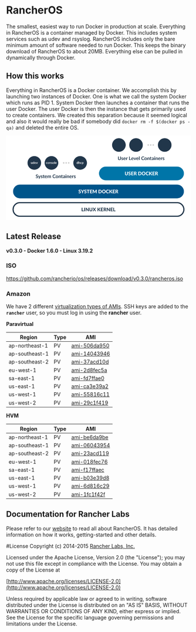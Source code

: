 # RancherOS

The smallest, easiest way to run Docker in production at scale.  Everything in RancherOS is a container managed by Docker.  This includes system services such as udev and rsyslog.  RancherOS includes only the bare minimum amount of software needed to run Docker.  This keeps the binary download of RancherOS to about 20MB.  Everything else can be pulled in dynamically through Docker.

## How this works

Everything in RancherOS is a Docker container.  We accomplish this by launching two instances of
Docker.  One is what we call the system Docker which runs as PID 1.  System Docker then launches
a container that runs the user Docker.  The user Docker is then the instance that gets primarily
used to create containers.  We created this separation because it seemed logical and also
it would really be bad if somebody did `docker rm -f $(docker ps -qa)` and deleted the entire OS.

![How it works](docs/rancheros.png "How it works")


## Latest Release

**v0.3.0 - Docker 1.6.0 - Linux 3.19.2**

### ISO

https://github.com/rancherio/os/releases/download/v0.3.0/rancheros.iso

### Amazon

We have 2 different [virtualization types of AMIs](http://docs.aws.amazon.com/AWSEC2/latest/UserGuide/virtualization_types.html). SSH keys are added to the **`rancher`** user, so you must log in using the **rancher** user.

**Paravirtual**

Region | Type | AMI |
-------|------|------
ap-northeast-1 | PV |  [ami-506da950](https://console.aws.amazon.com/ec2/home?region=ap-northeast-1#launchInstanceWizard:ami=ami-506da950)
ap-southeast-1 | PV |  [ami-14043946](https://console.aws.amazon.com/ec2/home?region=ap-southeast-1#launchInstanceWizard:ami=ami-14043946)
ap-southeast-2 | PV |  [ami-37acd10d](https://console.aws.amazon.com/ec2/home?region=ap-southeast-2#launchInstanceWizard:ami=ami-37acd10d)
eu-west-1 | PV |  [ami-2d8fec5a](https://console.aws.amazon.com/ec2/home?region=eu-west-1#launchInstanceWizard:ami=ami-2d8fec5a)
sa-east-1 | PV |  [ami-fd7ffae0](https://console.aws.amazon.com/ec2/home?region=sa-east-1#launchInstanceWizard:ami=ami-fd7ffae0)
us-east-1 | PV |  [ami-ca3e39a2](https://console.aws.amazon.com/ec2/home?region=us-east-1#launchInstanceWizard:ami=ami-ca3e39a2)
us-west-1 | PV |  [ami-55816c11](https://console.aws.amazon.com/ec2/home?region=us-west-1#launchInstanceWizard:ami=ami-55816c11)
us-west-2 | PV |  [ami-29c1f419](https://console.aws.amazon.com/ec2/home?region=us-west-2#launchInstanceWizard:ami=ami-29c1f419)


**HVM**

Region | Type | AMI |
-------|------|------
ap-northeast-1 | PV |  [ami-be6da9be](https://console.aws.amazon.com/ec2/home?region=ap-northeast-1#launchInstanceWizard:ami=ami-be6da9be)
ap-southeast-1 | PV |  [ami-06043954](https://console.aws.amazon.com/ec2/home?region=ap-southeast-1#launchInstanceWizard:ami=ami-06043954)
ap-southeast-2 | PV |  [ami-23acd119](https://console.aws.amazon.com/ec2/home?region=ap-southeast-2#launchInstanceWizard:ami=ami-23acd119)
eu-west-1 | PV |  [ami-018fec76](https://console.aws.amazon.com/ec2/home?region=eu-west-1#launchInstanceWizard:ami=ami-018fec76)
sa-east-1 | PV |  [ami-f17ffaec](https://console.aws.amazon.com/ec2/home?region=sa-east-1#launchInstanceWizard:ami=ami-f17ffaec)
us-east-1 | PV |  [ami-b03e39d8](https://console.aws.amazon.com/ec2/home?region=us-east-1#launchInstanceWizard:ami=ami-b03e39d8)
us-west-1 | PV |  [ami-6d816c29](https://console.aws.amazon.com/ec2/home?region=us-west-1#launchInstanceWizard:ami=ami-6d816c29)
us-west-2 | PV |  [ami-1fc1f42f](https://console.aws.amazon.com/ec2/home?region=us-west-2#launchInstanceWizard:ami=ami-1fc1f42f)

## Documentation for Rancher Labs

Please refer to our [website](http://rancherio.github.io/os/) to read all about RancherOS. It has detailed information on how it works, getting-started and other details.


#License
Copyright (c) 2014-2015 [Rancher Labs, Inc.](http://rancher.com)

Licensed under the Apache License, Version 2.0 (the "License");
you may not use this file except in compliance with the License.
You may obtain a copy of the License at

[http://www.apache.org/licenses/LICENSE-2.0](http://www.apache.org/licenses/LICENSE-2.0)

Unless required by applicable law or agreed to in writing, software
distributed under the License is distributed on an "AS IS" BASIS,
WITHOUT WARRANTIES OR CONDITIONS OF ANY KIND, either express or implied.
See the License for the specific language governing permissions and
limitations under the License.

